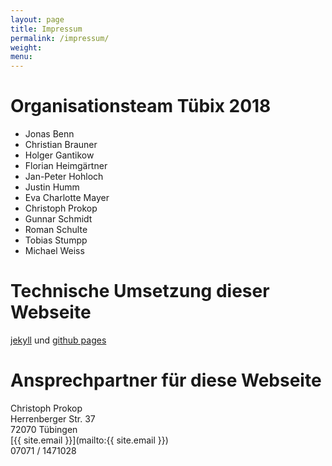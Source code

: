 ```yaml
---
layout: page
title: Impressum
permalink: /impressum/
weight:
menu:
---
```


# Organisationsteam Tübix 2018

* Jonas Benn
* Christian Brauner
* Holger Gantikow
* Florian Heimgärtner
* Jan-Peter Hohloch
* Justin Humm
* Eva Charlotte Mayer
* Christoph Prokop
* Gunnar Schmidt
* Roman Schulte
* Tobias Stumpp
* Michael Weiss

# Technische Umsetzung dieser Webseite
<a href="http://jekyllrb.com/" target="_blank">jekyll</a> und <a href="https://pages.github.com" target="_blank">github pages</a>

# Ansprechpartner für diese Webseite<br />
Christoph Prokop<br />
Herrenberger Str. 37<br />
72070 T&uuml;bingen<br />
[{{ site.email }}](mailto:{{ site.email }})<br />
07071 / 1471028<br />
